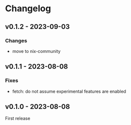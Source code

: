 # Changelog

## v0.1.2 - 2023-09-03

### Changes

- move to nix-community

## v0.1.1 - 2023-08-08

### Fixes

- fetch: do not assume experimental features are enabled

## v0.1.0 - 2023-08-08

First release
